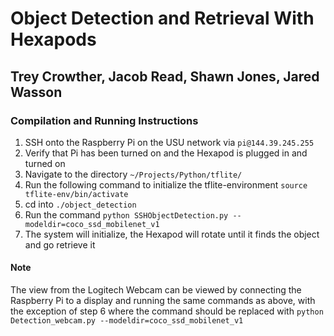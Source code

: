 # Object Detection and Retrieval With Hexapods

## Trey Crowther, Jacob Read, Shawn Jones, Jared Wasson

### Compilation and Running Instructions

1. SSH onto the Raspberry Pi on the USU network via `pi@144.39.245.255`
2. Verify that Pi has been turned on and the Hexapod is plugged in and turned on
3. Navigate to the directory `~/Projects/Python/tflite/`
4. Run the following command to initialize the tflite-environment `source tflite-env/bin/activate`
5. cd into `./object_detection`
6. Run the command `python SSHObjectDetection.py --modeldir=coco_ssd_mobilenet_v1`
7. The system will initialize, the Hexapod will rotate until it finds the object and go retrieve it

#### Note
The view from the Logitech Webcam can be viewed by connecting the Raspberry Pi to a display and running the same commands as above, with the exception of step 6
where the command should be replaced with `python Detection_webcam.py --modeldir=coco_ssd_mobilenet_v1`
